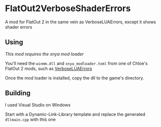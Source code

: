 # FlatOut2VerboseShaderErrors
A mod for FlatOut 2 in the same vein as VerboseLUAErrors, except it shows shader errors

## Using
*This mod requires the xnya mod loader*

You'll need the ```winmm.dll``` and ```xnya_modloader.toml``` from one of Chloe's FlatOut 2 mods, such as [VerboseLUAErrors](https://github.com/gaycoderprincess/FlatOut2VerboseLUAErrors)

Once the mod loader is installed, copy the dll to the game's directory.


## Building
I used Visual Studio on Windows

Start with a Dynamic-Link-Library template and replace the generated ```dllmain.cpp``` with this one
